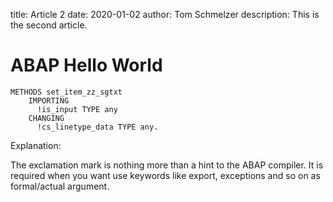 title: Article 2
date: 2020-01-02
author: Tom Schmelzer
description: This is the second article.

# ABAP Hello World

```abap
METHODS set_item_zz_sgtxt
    IMPORTING
      !is_input TYPE any
    CHANGING
      !cs_linetype_data TYPE any.
```

Explanation:

The exclamation mark is nothing more than a hint to the ABAP compiler. It is required when you want use keywords like export, exceptions and so on as formal/actual argument.